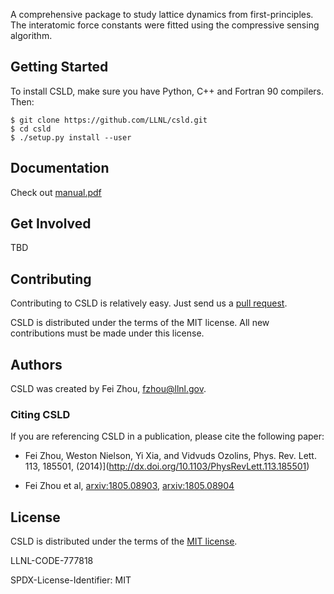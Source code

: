A comprehensive package to study lattice dynamics from first-principles. The interatomic force constants were fitted using the compressive sensing algorithm.


Getting Started
-------------------

To install CSLD, make sure you have Python, C++ and Fortran 90 compilers.
Then:

    $ git clone https://github.com/LLNL/csld.git
    $ cd csld
    $ ./setup.py install --user

Documentation
----------------

Check out [manual.pdf](manual.pdf)


Get Involved
------------------------

TBD

Contributing
------------------

Contributing to CSLD is relatively easy.  Just send us a
[pull request](https://help.github.com/articles/using-pull-requests/).

CSLD is distributed under the terms of the MIT license. All new
contributions must be made under this license.


Authors
----------------

CSLD was created by Fei Zhou, fzhou@llnl.gov.

### Citing CSLD

If you are referencing CSLD in a publication, please cite the following paper:

 * Fei Zhou, Weston Nielson, Yi Xia, and Vidvuds Ozolins, Phys. Rev. Lett. 113, 185501, (2014)](http://dx.doi.org/10.1103/PhysRevLett.113.185501)

 * Fei Zhou et al, [arxiv:1805.08903](https://arxiv.org/abs/1805.08903), [arxiv:1805.08904](https://arxiv.org/abs/1805.08904)


License
----------------

CSLD is distributed under the terms of the [MIT license](LICENSE).


LLNL-CODE-777818

SPDX-License-Identifier: MIT

